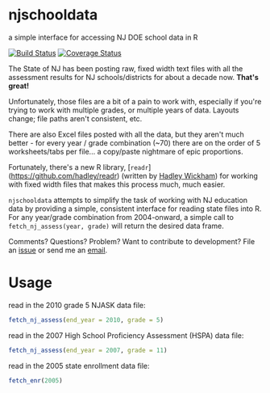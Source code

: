 # njschooldata
a simple interface for accessing NJ DOE school data in R

[![Build Status](https://travis-ci.org/almartin82/njschooldata.png?branch=master)](https://travis-ci.org/almartin82/njschooldata) [![Coverage Status](https://coveralls.io/repos/almartin82/njschooldata/badge.svg?branch=master)](https://coveralls.io/r/almartin82/njschooldata?branch=master)

The State of NJ has been posting raw, fixed width text files with all the assessment results for NJ schools/districts for about a decade now.  **That's great!**

Unfortunately, those files are a bit of a pain to work with, especially if you're trying to work with multiple grades, or multiple years of data.  Layouts change; file paths aren't consistent, etc.

There are also Excel files posted with all the data, but they aren't much better - for every year / grade combination (~70) there are on the order of 5 worksheets/tabs per file... a copy/paste nightmare of epic proportions.

Fortunately, there's a new R library, [`readr`] (https://github.com/hadley/readr) (written by [Hadley Wickham](https://github.com/hadley)) for working with fixed width files that makes this process much, much easier.

`njschooldata` attempts to simplify the task of working with NJ education data by providing a simple, consistent interface for reading state files into R. For any year/grade combination from 2004-onward, a simple call to `fetch_nj_assess(year, grade)` will return the desired data frame.

Comments?  Questions?  Problem?  Want to contribute to development?  File an [issue](https://github.com/almartin82/njschooldata/issues) or send me an [email]('mailto:almartin@gmail.com'). 

# Usage

read in the 2010 grade 5 NJASK data file:
```R
fetch_nj_assess(end_year = 2010, grade = 5)
```

read in the 2007 High School Proficiency Assessment (HSPA) data file:
```R
fetch_nj_assess(end_year = 2007, grade = 11)
```

read in the 2005 state enrollment data file:
```R
fetch_enr(2005)
```

